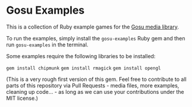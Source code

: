 Gosu Examples
=============

This is a collection of Ruby example games for the [Gosu media library](https://libgosu.org/).

To run the examples, simply install the `gosu-examples` Ruby gem and then run `gosu-examples` in the terminal.

Some examples require the following libraries to be installed:

`gem install chipmunk`
`gem install rmagick`
`gem install opengl`

(This is a very rough first version of this gem. Feel free to contribute to all parts of this repository via Pull Requests - media files, more examples, cleaning up code... - as long as we can use your contributions under the MIT license.)
